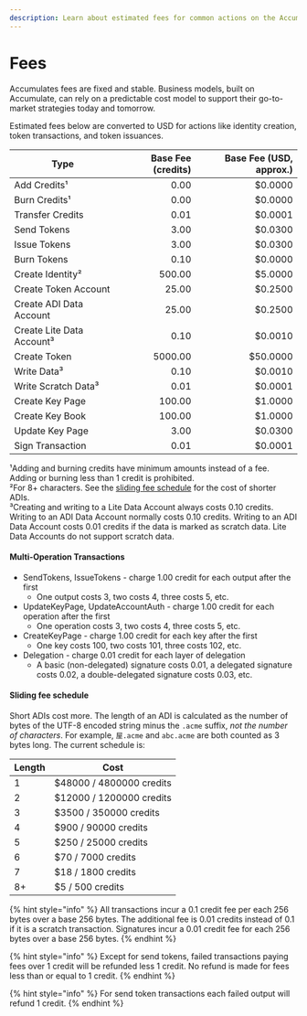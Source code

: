 ```yaml
---
description: Learn about estimated fees for common actions on the Accumulate Protocol.
---
```


# Fees

Accumulates fees are fixed and stable. Business models, built on Accumulate, can rely on a predictable cost model to support their go-to-market strategies today and tomorrow.

Estimated fees below are converted to USD for actions like identity creation, token transactions, and token issuances.

| Type                      | Base Fee (credits) | Base Fee (USD, approx.) |
| ------------------------- | ------------------:| -----------------------:|
| Add Credits¹              |               0.00 |                 $0.0000 |
| Burn Credits¹             |               0.00 |                 $0.0000 |
| Transfer Credits          |               0.01 |                 $0.0001 |
| Send Tokens               |               3.00 |                 $0.0300 |
| Issue Tokens              |               3.00 |                 $0.0300 |
| Burn Tokens               |               0.10 |                 $0.0000 |
| Create Identity²          |             500.00 |                 $5.0000 |
| Create Token Account      |              25.00 |                 $0.2500 |
| Create ADI Data Account   |              25.00 |                 $0.2500 |
| Create Lite Data Account³ |               0.10 |                 $0.0010 |
| Create Token              |            5000.00 |                $50.0000 |
| Write Data³               |               0.10 |                 $0.0010 |
| Write Scratch Data³       |               0.01 |                 $0.0001 |
| Create Key Page           |             100.00 |                 $1.0000 |
| Create Key Book           |             100.00 |                 $1.0000 |
| Update Key Page           |               3.00 |                 $0.0300 |
| Sign Transaction          |               0.01 |                 $0.0001 |

¹Adding and burning credits have minimum amounts instead of a fee. Adding or burning less than 1 credit is prohibited.<br />
²For 8+ characters. See the [sliding fee schedule](#sliding-fee-schedule) for the cost of shorter ADIs.<br />
³Creating and writing to a Lite Data Account always costs 0.10 credits. Writing to an ADI Data Account normally costs 0.10 credits. Writing to an ADI Data Account costs 0.01 credits if the data is marked as scratch data. Lite Data Accounts do not support scratch data.<br />


#### Multi-Operation Transactions

* SendTokens, IssueTokens - charge 1.00 credit for each output after the first
  * One output costs 3, two costs 4, three costs 5, etc.
* UpdateKeyPage, UpdateAccountAuth - charge 1.00 credit for each operation after the first
  * One operation costs 3, two costs 4, three costs 5, etc.
* CreateKeyPage - charge 1.00 credit for each key after the first
  * One key costs 100, two costs 101, three costs 102, etc.
* Delegation - charge 0.01 credit for each layer of delegation
  * A basic (non-delegated) signature costs 0.01, a delegated signature costs 0.02, a double-delegated signature costs 0.03, etc.

#### Sliding fee schedule

Short ADIs cost more. The length of an ADI is calculated as the number of bytes of the UTF-8 encoded string minus the `.acme` suffix, _not the number of characters_. For example, `屋.acme` and `abc.acme` are both counted as 3 bytes long. The current schedule is:

| Length | Cost                     |
| ------ | ------------------------ |
| 1      | $48000 / 4800000 credits |
| 2      | $12000 / 1200000 credits |
| 3      | $3500 / 350000 credits   |
| 4      | $900 / 90000 credits     |
| 5      | $250 / 25000 credits     |
| 6      | $70 / 7000 credits       |
| 7      | $18 / 1800 credits       |
| 8+     | $5 / 500 credits         |

{% hint style="info" %}
All transactions incur a 0.1 credit fee per each 256 bytes over a base 256 bytes. The additional fee is 0.01 credits instead of 0.1 if it is a scratch transaction. Signatures incur a 0.01 credit fee for each 256 bytes over a base 256 bytes.
{% endhint %}

{% hint style="info" %}
Except for send tokens, failed transactions paying fees over 1 credit will be refunded less 1 credit. No refund is made for fees less than or equal to 1 credit.
{% endhint %}

{% hint style="info" %}
For send token transactions each failed output will refund 1 credit.&#x20;
{% endhint %}
